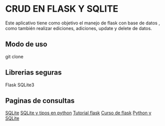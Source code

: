 # CRUD EN FLASK Y SQLITE

Este aplicativo tiene como objetivo el manejo de flask con base de datos , como también realizar ediciones, adiciones, update y delete de
datos.

## Modo de uso

git clone

## Librerias seguras

Flask
SQLite3

## Paginas de consultas

[SQLite](https://www.tutorialspoint.com/sqlite/index.htm)
[SQLite y tipos en python](https://docs.python.org/es/3/library/sqlite3.html#sqlite-and-python-types)
[Tutorial flask](https://j2logo.com/leccion-1-la-primera-aplicacion-flask/)
[Curso de flask](https://www.youtube.com/watch?v=s6IF9ZVohz8&list=PLagErt3C7iltAydvN6SgCVKsOH4xQQKsk&index=3)
[Python y SQLite](https://likegeeks.com/es/tutorial-de-python-sqlite3/)
